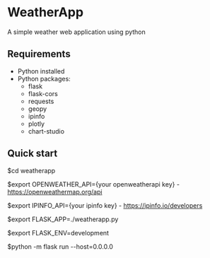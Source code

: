 # WeatherApp
A simple weather web application using python

## Requirements
 - Python installed
 - Python packages:
	- flask
	- flask-cors
	- requests
	- geopy
	- ipinfo
	- plotly
	- chart-studio

## Quick start
$cd weatherapp

$export OPENWEATHER_API={your openweatherapi key}  - https://openweathermap.org/api

$export IPINFO_API={your ipinfo key} - https://ipinfo.io/developers

$export FLASK_APP=./weatherapp.py

$export FLASK_ENV=development

$python -m flask run --host=0.0.0.0